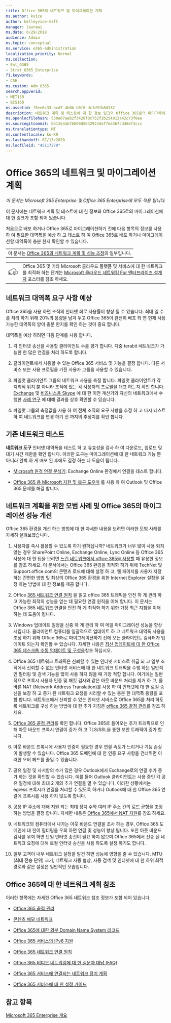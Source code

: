 ```yaml
---
title: Office 365의 네트워크 및 마이그레이션 계획
ms.author: kvice
author: kelleyvice-msft
manager: laurawi
ms.date: 6/29/2018
audience: Admin
ms.topic: conceptual
ms.service: o365-administration
localization_priority: Normal
ms.collection:
- Ent_O365
- Strat_O365_Enterprise
f1.keywords:
- CSH
ms.custom: Adm_O365
search.appverid:
- MET150
- BCS160
ms.assetid: f5ee6c33-bcd7-4b0b-b0f8-dc1d9fb8d132
description: 네트워크 계획 및 테스트에 대 한 정보 링크와 Office 365로의 마이그레이션에 대 한 링크가 포함 되어 있습니다.
ms.openlocfilehash: 530e07aeb2f3420f0c752f2b254913a42c73f8ee
ms.sourcegitcommit: 6b12e3ab76809d5632923def7ee367cd48ef3ccc
ms.translationtype: MT
ms.contentlocale: ko-KR
ms.lasthandoff: 07/13/2020
ms.locfileid: "45117270"
---
```

# <a name="network-and-migration-planning-for-office-365"></a>Office 365의 네트워크 및 마이그레이션 계획

*이 문서는 Microsoft 365 Enterprise 및 Office 365 Enterprise에 모두 적용 됩니다.*

이 문서에는 네트워크 계획 및 테스트에 대 한 정보와 Office 365로의 마이그레이션에 대 한 링크가 포함 되어 있습니다.
  
처음으로 배포 하거나 Office 365로 마이그레이션하기 전에 다음 항목의 정보를 사용 하 여 필요한 대역폭을 예상 하 고 테스트 하 여 Office 365로 배포 하거나 마이그레이션할 대역폭이 충분 한지 확인할 수 있습니다.

||
|:-----|
| 이 문서는 [Office 365의 네트워크 계획 및 성능 조정](https://aka.ms/tune)의 일부입니다.|

|||
|:-----|:-----|
|![엔터프라이즈 설계자 포스터 용 Microsoft 클라우드 네트워킹 참조](media/3094be9f-2407-4fa5-896d-aa66ef7b9bb9.png)|Office 365 및 기타 Microsoft 클라우드 플랫폼 및 서비스에 대 한 네트워크를 최적화 하는 단계는 [Microsoft 클라우드 네트워킹 For 엔터프라이즈 설계자](https://aka.ms/cloudarchnetworking) 포스터를 참조 하세요. |
   
## <a name="estimate-network-bandwidth-requirements"></a>네트워크 대역폭 요구 사항 예상
<a name="EstimateBandwidthRequirements"> </a>

Office 365을 사용 하면 조직의 인터넷 회로 사용률이 향상 될 수 있습니다. 최대 일 수를 처리 하기 위해 20%의 용량을 남겨 두고 Office 365이 완전히 배포 되 면 현재 사용 가능한 대역폭의 양이 충분 한지를 확인 하는 것이 중요 합니다.
  
대역폭을 예상 하려면 다음 단계를 사용 합니다.
  
1. 각 인터넷 송신을 사용할 클라이언트 수를 평가 합니다. 다중 terabit 네트워크가 가능한 한 많은 연결을 처리 하도록 합니다. 
    
2. 클라이언트에서 사용할 수 있는 Office 365 서비스 및 기능을 결정 합니다. 다른 서비스 또는 사용 프로필을 가진 사용자 그룹을 사용할 수 있습니다.
    
3. 파일럿 클라이언트 그룹의 네트워크 사용을 측정 합니다. 파일럿 클라이언트가 각 지리적 위치 뿐 아니라 조직에 있는 각 사용자의 프로필을 대표 하는지 확인 합니다. [Exchange](https://techcommunity.microsoft.com/t5/exchange-team-blog/announcing-the-exchange-client-network-bandwidth-calculator-beta/ba-p/601744) 및 [비즈니스용 Skype](https://go.microsoft.com/fwlink/p/?LinkId=321551) 에 대 한 이전 계산기와 자신의 네트워크에서 수행한 [사례 연구](https://www.microsoft.com/itshowcase/Article/Content/631/Optimizing-network-performance-for-Microsoft-Office-365) 에 대해 결과를 상호 확인할 수 있습니다. 
    
4. 파일럿 그룹의 측정값을 사용 하 여 전체 조직의 요구 사항을 추정 하 고 다시 테스트 하 여 네트워크를 변경 하기 전 까지의 추정치를 확인 합니다.
    
## <a name="test-your-existing-network"></a>기존 네트워크 테스트
<a name="calculators"> </a>

 **네트워크 도구** 인터넷 대역폭을 테스트 하 고 유효성을 검사 하 여 다운로드, 업로드 및 대기 시간 제한을 확인 합니다. 이러한 도구는 마이그레이션에 대 한 네트워크 기능 뿐 아니라 완벽 하 게 배포 된 후에도 결정 하는 데 도움이 됩니다. 
    
- [Microsoft 원격 연결 분석기](https://go.microsoft.com/fwlink/p/?LinkId=517243): Exchange Online 환경에서 연결을 테스트 합니다.
    
- [Office 365 용 Microsoft 지원 및 복구 도우미](https://diagnostics.office.com/#/Download?env=SOC) 를 사용 하 여 Outlook 및 Office 365 문제를 해결 합니다. 
    
## <a name="best-practices-for-network-planning-and-improving-migration-performance-for-office-365"></a>네트워크 계획을 위한 모범 사례 및 Office 365의 마이그레이션 성능 개선
<a name="BestPractices"> </a>

Office 365 환경을 개선 하는 방법에 대 한 자세한 내용을 보려면 이러한 모범 사례를 자세히 살펴보겠습니다.
  
1. 사용자를 즉시 활용할 수 있도록 하기 원하십니까? 네트워크가 너무 많이 사용 되지 않는 경우 SharePoint Online, Exchange Online, Lync Online 등 Office 365 사용에 대 한 팁을 보려면 [느린 네트워크에서 office 365을 사용할](https://support.office.com/article/fd16c8d2-4799-4c39-8fd7-045f06640166) 때 유용한 정보를 참조 하세요. 이 문서에서는 Office 365 환경을 최적화 하기 위해 TechNet 및 Support.office.com의 콘텐츠 로드에 대해 설명 하 고, 웹 페이지를 사용자 지정 하는 간편한 방법 및 최상의 Office 365 환경을 위한 Internet Explorer 설정을 설정 하는 방법에 대 한 정보를 제공 합니다. 
    
2. Office [365 네트워크 연결 원칙](https://aka.ms/o365networkingprinciples) 을 읽고 office 365 트래픽을 안전 하 게 관리 하 고 가능한 최적의 성능을 얻는 데 필요한 연결 원칙을 이해 합니다. 이 문서는 Office 365 네트워크 연결을 안전 하 게 최적화 하기 위한 가장 최근 지침을 이해 하는 데 도움이 됩니다. 
    
3. Windows 업데이트 일정을 신중 하 게 관리 하 여 메일 마이그레이션 성능을 향상 시킵니다. 클라이언트 컴퓨터를 일괄적으로 업데이트 하 고 네트워크 대역폭 사용을 조정 하기 위해 Office 365로 마이그레이션하기 전에 모든 클라이언트 컴퓨터가 업데이트 되는지 확인할 수 있습니다. 자세한 내용은 [최신 업데이트에 대 한 Office 365 데스크톱 수동 업데이트 및 구성을](https://support.microsoft.com/gp/office-2013-365-update)참조 하십시오.
    
4. Office 365 네트워크 트래픽은 신뢰할 수 있는 인터넷 서비스로 취급 되 고 일부 조직에서 신뢰할 수 없는 인터넷 서비스에 대 한 네트워크 트래픽을 수행 하는 일반적인 필터링 및 검색 기능을 많이 사용 하지 않을 때 가장 적합 합니다. 여기에는 일반적으로 프록시 사용자 인증 및 패킷 검사와 같은 아웃 바운드 처리를 제거 하 고, 올바른 NAT (Network Address Translation)를 사용 하 여 인터넷에 대 한 로컬 송신을 보장 하 고 증가 된 네트워크 요청을 처리할 수 있는 충분 한 대역폭 용량을 포함 합니다. 네트워크에서 신뢰할 수 있는 인터넷 서비스로 Office 365를 처리 하도록 네트워크를 구성 하는 방법에 대 한 추가 지침은 [office 365 끝점 관리](https://support.office.com/article/99cab9d4-ef59-4207-9f2b-3728eb46bf9a)를 참조 하세요.
    
1. [Office 365 끝점 관리](https://support.office.com/article/99cab9d4-ef59-4207-9f2b-3728eb46bf9a)를 확인 합니다. Office 365로 들어오는 추가 트래픽으로 인해 아웃 바운드 프록시 연결이 증가 하 고 TLS/SSL을 통한 보안 트래픽이 증가 합니다.
    
2. 아웃 바운드 프록시에 사용자 인증이 필요한 경우 연결 속도가 느리거나 기능 손실이 발생할 수 있습니다. Office 365 도메인에 대 한 인증 요구 사항을 건너뛰면 이러한 오버 헤드를 줄일 수 있습니다.
    
3. 공유 일정 및 사서함의 수가 많은 경우 Outlook에서 Exchange로의 연결 수가 증가 하는 것을 확인할 수 있습니다. 예를 들어 Outlook 클라이언트는 사용 중인 각 공유 일정에 대해 최대 2 개의 추가 연결을 열 수 있습니다. 이러한 상황에서는 egress 프록시가 연결을 처리할 수 있도록 하거나 Outlook에 대 한 Office 365 연결에 프록시를 사용 하지 않도록 합니다.
    
4. 공용 IP 주소에 대해 지원 되는 최대 장치 수와 여러 IP 주소 간의 로드 균형을 조정 하는 방법을 결정 합니다. 자세한 내용은 [Office 365에서 NAT 지원](nat-support-with-office-365.md)를 참조 하세요.
    
5. 네트워크의 컴퓨터에서 나가는 아웃 바운드 연결을 조사 하는 경우, Office 365 도메인에 대 한이 필터링을 우회 하면 연결 및 성능이 향상 됩니다. 또한 아웃 바운드 검사를 우회 하면 단일 인터넷 송신이 필요 하지 않으며 Office 365에서 전송 된 네트워크 요청에 대해 로컬 인터넷 송신을 사용 하도록 설정 하기도 합니다.
    
6. 일부 고객이 내부 네트워크 설정을 발견 하면 성능에 영향을 줄 수 있습니다. MTU (최대 전송 단위) 크기, 네트워크 자동 협상, 자동 검색 및 인터넷에 대 한 하위 최적 경로와 같은 설정은 일반적인 모습입니다.
    
## <a name="network-planning-reference-for-office-365"></a>Office 365에 대 한 네트워크 계획 참조
<a name="NetReference"> </a>

이러한 항목에는 자세한 Office 365 네트워크 참조 정보가 포함 되어 있습니다.
  
- [Office 365 끝점 관리](https://support.office.com/article/99cab9d4-ef59-4207-9f2b-3728eb46bf9a)
    
- [콘텐츠 배달 네트워크](content-delivery-networks.md)
    
- [Office 365에 대한 외부 Domain Name System 레코드](external-domain-name-system-records.md)
    
- [Office 365 서비스의 IPv6 지원](ipv6-support.md)
    
- [Office 365 네트워크 연결 원칙](https://aka.ms/o365networkingprinciples)
    
- [Office 365 비디오 네트워킹에 대 한 질문과 대답 (FAQ)](office-365-video-networking-faq.md)
    
- [Office 365 서비스에 연결되는 네트워크 장치 계획](plan-for-network-devices.md)
    
- [Office 365 서비스에 대 한 설정 가이드](setup-guides-for-office-365.md)
 
## <a name="see-also"></a>참고 항목

[Microsoft 365 Enterprise 개요](https://docs.microsoft.com/microsoft-365/enterprise/microsoft-365-overview)
